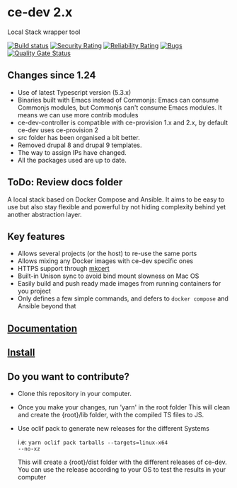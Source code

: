 ce-dev 2.x
======
Local Stack wrapper tool

[![Build status](https://github.com/codeenigma/ce-dev/actions/workflows/ce-dev-build.yml/badge.svg)](https://github.com/codeenigma/ce-dev/actions/workflows/ce-dev-build.yml)
[![Security Rating](https://sonarcloud.io/api/project_badges/measure?project=codeenigma_ce-dev&metric=security_rating)](https://sonarcloud.io/dashboard?id=codeenigma_ce-dev)
[![Reliability Rating](https://sonarcloud.io/api/project_badges/measure?project=codeenigma_ce-dev&metric=reliability_rating)](https://sonarcloud.io/dashboard?id=codeenigma_ce-dev)
[![Bugs](https://sonarcloud.io/api/project_badges/measure?project=codeenigma_ce-dev&metric=bugs)](https://sonarcloud.io/dashboard?id=codeenigma_ce-dev)
[![Quality Gate Status](https://sonarcloud.io/api/project_badges/measure?project=codeenigma_ce-dev&metric=alert_status)](https://sonarcloud.io/dashboard?id=codeenigma_ce-dev)

## Changes since 1.24

* Use of latest Typescript version (5.3.x)
* Binaries built with Emacs instead of Commonjs: Emacs can consume Commonjs modules,
  but Commonjs can't consume Emacs modules. It means we can use more contrib modules
* ce-dev-controller is compatible with ce-provision 1.x and 2.x, by default ce-dev uses ce-provision 2
* src folder has been organised a bit better.
* Removed drupal 8 and drupal 9 templates.
* The way to assign IPs have changed.
* All the packages used are up to date.

## ToDo: Review docs folder

A local stack based on Docker Compose and Ansible. It aims to be easy to use but also stay flexible and powerful by not hiding complexity behind yet another abstraction layer.

## Key features
- Allows several projects (or the host) to re-use the same ports
- Allows mixing any Docker images with ce-dev specific ones
- HTTPS support through [mkcert](https://github.com/FiloSottile/mkcert)
- Built-in Unison sync to avoid bind mount slowness on Mac OS
- Easily build and push ready made images from running containers for you project
- Only defines a few simple commands, and defers to `docker compose` and Ansible beyond that

## [Documentation](https://codeenigma.github.io/ce-dev-docs/2.x/home/)
## [Install](https://codeenigma.github.io/ce-dev-docs/2.x/install/)

## Do you want to contribute?

* Clone this repository in your computer.
* Once you make your changes, run 'yarn' in the root folder
  This will clean and create the {root}/lib folder, with the compiled TS files to JS.
* Use oclif pack to generate new releases for the different Systems
  
  i.e: <code>yarn oclif pack tarballs --targets=linux-x64 --no-xz</code>

  This will create a {root}/dist folder with the different releases of ce-dev.
  You can use the release according to your OS to test the results in your computer
